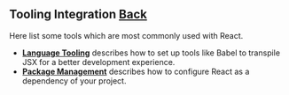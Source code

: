 ## Tooling Integration [Back](./../react.md)

Here list some tools which are most commonly used with React.

- [**Language Tooling**](./language_tooling/language_tooling.md) describes how to set up tools like Babel to transpile JSX for a better development experience.
- [**Package Management**](./package_management/package_management.md) describes how to configure React as a dependency of your project.
